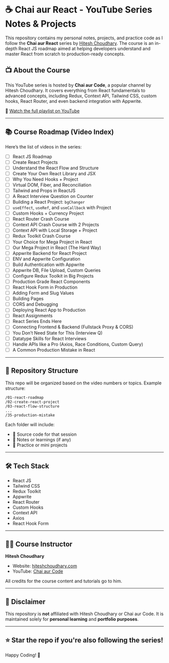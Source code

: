 # ☕ Chai aur React - YouTube Series Notes & Projects

This repository contains my personal notes, projects, and practice code as I follow the **Chai aur React** series by [Hitesh Choudhary](https://hiteshchoudhary.com/). The course is an in-depth React JS roadmap aimed at helping developers understand and master React from scratch to production-ready concepts.

## 📺 About the Course

This YouTube series is hosted by **Chai aur Code**, a popular channel by Hitesh Choudhary. It covers everything from React fundamentals to advanced concepts, including Redux, Context API, Tailwind CSS, custom hooks, React Router, and even backend integration with Appwrite.

🔗 [Watch the full playlist on YouTube](https://youtube.com/playlist?list=PLu71SKxNbfoDqgPchmvIsL4hTnJIrtige&si=siW5QD7QyUxRW8CC)

---

## 📚 Course Roadmap (Video Index)

Here’s the list of videos in the series:

- [ ] React JS Roadmap  
- [ ] Create React Projects  
- [ ] Understand the React Flow and Structure  
- [ ] Create Your Own React Library and JSX  
- [ ] Why You Need Hooks + Project  
- [ ] Virtual DOM, Fiber, and Reconciliation  
- [ ] Tailwind and Props in ReactJS  
- [ ] A React Interview Question on Counter  
- [ ] Building a React Project: `bgChanger`  
- [ ] `useEffect`, `useRef`, and `useCallback` with Project  
- [ ] Custom Hooks + Currency Project  
- [ ] React Router Crash Course  
- [ ] Context API Crash Course with 2 Projects  
- [ ] Context API with Local Storage + Project  
- [ ] Redux Toolkit Crash Course  
- [ ] Your Choice for Mega Project in React  
- [ ] Our Mega Project in React (The Hard Way)  
- [ ] Appwrite Backend for React Project  
- [ ] ENV and Appwrite Configuration  
- [ ] Build Authentication with Appwrite  
- [ ] Appwrite DB, File Upload, Custom Queries  
- [ ] Configure Redux Toolkit in Big Projects  
- [ ] Production Grade React Components  
- [ ] React Hook Form in Production  
- [ ] Adding Form and Slug Values  
- [ ] Building Pages  
- [ ] CORS and Debugging  
- [ ] Deploying React App to Production  
- [ ] React Assignments  
- [ ] React Series Ends Here  
- [ ] Connecting Frontend & Backend (Fullstack Proxy & CORS)  
- [ ] You Don’t Need State for This (Interview Q)  
- [ ] Datatype Skills for React Interviews  
- [ ] Handle APIs like a Pro (Axios, Race Conditions, Custom Query)  
- [ ] A Common Production Mistake in React

---

## 📁 Repository Structure

This repo will be organized based on the video numbers or topics. Example structure:
```
/01-react-roadmap
/02-create-react-project
/03-react-flow-structure
...
/35-production-mistake

```

Each folder will include:
- 📄 Source code for that session
- 📝 Notes or learnings (if any)
- 🔧 Practice or mini projects

---

## 🛠️ Tech Stack

- React JS
- Tailwind CSS
- Redux Toolkit
- Appwrite
- React Router
- Custom Hooks
- Context API
- Axios
- React Hook Form

---

## 🧑‍🏫 Course Instructor

**Hitesh Choudhary**  
- Website: [hiteshchoudhary.com](https://hiteshchoudhary.com/)  
- YouTube: [Chai aur Code](https://www.youtube.com/@chaiaurcode)

All credits for the course content and tutorials go to him.

---

## 📌 Disclaimer

This repository is **not** affiliated with Hitesh Choudhary or Chai aur Code. It is maintained solely for **personal learning** and **portfolio purposes**.

---

## ⭐️ Star the repo if you're also following the series!

Happy Coding! 🚀
